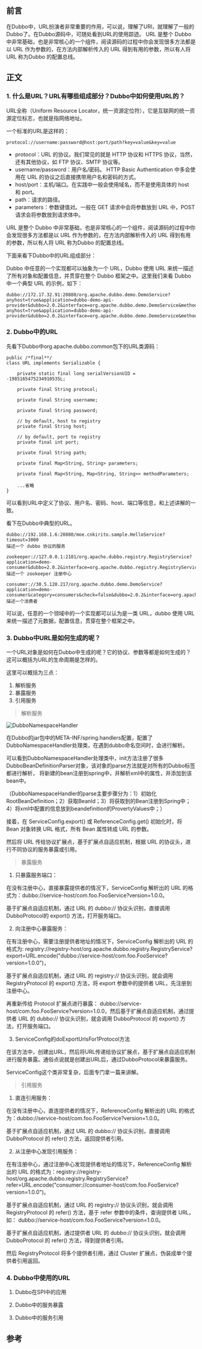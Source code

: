 ## 前言

在Dubbo中，URL扮演者非常重要的作用，可以说，理解了URl，就理解了一般的Dubbo了。在Dubbo源码中，可随处看到URL的使用踪迹。
URL 是整个 Dubbo 中非常基础，也是非常核心的一个组件，阅读源码的过程中你会发现很多方法都是以 URL 作为参数的，在方法内部解析传入的 URL 得到有用的参数，所以有人将 URL 称为Dubbo 的配置总线。

## 正文

### 1. 什么是URL？URL有哪些组成部分？Dubbo中如何使用URL的？

URL全称（Uniform Resource Locator，统一资源定位符），它是互联网的统一资源定位标志，也就是指网络地址。

一个标准的URL是这样的：

```
protocol://username:password@host:port/path?key=value&key=value
```
- protocol：URL 的协议。我们常见的就是 HTTP 协议和 HTTPS 协议，当然，还有其他协议，如 FTP 协议、SMTP 协议等。
- username/password：用户名/密码。 HTTP Basic Authentication 中多会使用在 URL 的协议之后直接携带用户名和密码的方式。
- host/port：主机/端口。在实践中一般会使用域名，而不是使用具体的 host 和 port。
- path：请求的路径。
- parameters：参数键值对。一般在 GET 请求中会将参数放到 URL 中，POST 请求会将参数放到请求体中。

URL 是整个 Dubbo 中非常基础，也是非常核心的一个组件，阅读源码的过程中你会发现很多方法都是以 URL 作为参数的，在方法内部解析传入的 URL 得到有用的参数，所以有人将 URL 称为Dubbo 的配置总线。

下面来看下Dubbo中的URL组成部分：

Dubbo 中任意的一个实现都可以抽象为一个 URL，Dubbo 使用 URL 来统一描述了所有对象和配置信息，并贯穿在整个 Dubbo 框架之中。这里我们来看 Dubbo 中一个典型 URL 的示例，如下：

```
dubbo://172.17.32.91:20880/org.apache.dubbo.demo.DemoService?anyhost=true&application=dubbo-demo-api-provider&dubbo=2.0.2&interface=org.apache.dubbo.demo.DemoService&methods=sayHello,sayHelloAsync&pid=32508&release=&side=provider&timestamp=1593253404714dubbo://172.17.32.91:20880/org.apache.dubbo.demo.DemoService?anyhost=true&application=dubbo-demo-api-provider&dubbo=2.0.2&interface=org.apache.dubbo.demo.DemoService&methods=sayHello,sayHelloAsync&pid=32508&release=&side=provider&timestamp=1593253404714
```

### 2. Dubbo中的URL

先看下Dubbo中org.apache.dubbo.common包下的URL类源码：

```
public /*final**/
class URL implements Serializable {

    private static final long serialVersionUID = -1985165475234910535L;

    private final String protocol;

    private final String username;

    private final String password;

    // by default, host to registry
    private final String host;

    // by default, port to registry
    private final int port;

    private final String path;

    private final Map<String, String> parameters;

    private final Map<String, Map<String, String>> methodParameters;
    
    ...省略
}
```

可以看到URL中定义了协议、用户名、密码、host、端口等信息，和上述讲解的一致。

看下在Dubbo中典型的URL。

```
dubbo://192.168.1.6:20880/moe.cnkirito.sample.HelloService?timeout=3000
描述一个 dubbo 协议的服务

zookeeper://127.0.0.1:2181/org.apache.dubbo.registry.RegistryService?application=demo-consumer&dubbo=2.0.2&interface=org.apache.dubbo.registry.RegistryService&pid=1214&qos.port=33333&timestamp=1545721981946
描述一个 zookeeper 注册中心

consumer://30.5.120.217/org.apache.dubbo.demo.DemoService?application=demo-consumer&category=consumers&check=false&dubbo=2.0.2&interface=org.apache.dubbo.demo.DemoService&methods=sayHello&pid=1209&qos.port=33333&side=consumer&timestamp=1545721827784
描述一个消费者

```

可以说，任意的一个领域中的一个实现都可以认为是一类 URL，dubbo 使用 URL 来统一描述了元数据，配置信息，贯穿在整个框架之中。

### 3. Dubbo中URL是如何生成的呢？

一个URL对象是如何在Dubbo中生成的呢？它的协议、参数等都是如何生成的？这可以概括为URL的生命周期是怎样的。

这里可以概括为三点：

1. 解析服务
2. 暴露服务
3. 引用服务

> 解析服务
    
![DubboNamespaceHandler](https://github.com/coderbruis/JavaSourceCodeLearning/tree/master/note/images/Dubbo/dubbo01.png)

在Dubbo的jar包中的META-INF/spring.handlers配置，配置了DubboNamespaceHandler处理类，在遇到dubbo命名空间时，会进行解析。

可以看到DubboNamespaceHandler处理类中，init方法注册了很多DubboBeanDefinitionParser对象，该对象的parse方法就是对所有的Dubbo标签都进行解析，
将新建的bean注册到spring中，并解析xml中的属性，并添加到该bean中。

（DubboNamespaceHandler的parse主要步骤分为：1）初始化RootBeanDefinition；2）获取BeanId；3）将获取到的Bean注册到Spring中；4）将xml中配置的信息放到beandefinition的ProvertyValues中；）

接着，在 ServiceConfig.export() 或 ReferenceConfig.get() 初始化时，将 Bean 对象转换 URL 格式，所有 Bean 属性转成 URL 的参数。

然后将 URL 传给协议扩展点，基于扩展点自适应机制，根据 URL 的协议头，进行不同协议的服务暴露或引用。


> 暴露服务

1. 只暴露服务端口：

在没有注册中心，直接暴露提供者的情况下，ServiceConfig 解析出的 URL 的格式为：dubbo://service-host/com.foo.FooService?version=1.0.0。

基于扩展点自适应机制，通过 URL 的 dubbo:// 协议头识别，直接调用 DubboProtocol的 export() 方法，打开服务端口。

2. 向注册中心暴露服务：

在有注册中心，需要注册提供者地址的情况下，ServiceConfig 解析出的 URL 的格式为: registry://registry-host/org.apache.dubbo.registry.RegistryService?export=URL.encode("dubbo://service-host/com.foo.FooService?version=1.0.0")，

基于扩展点自适应机制，通过 URL 的 registry:// 协议头识别，就会调用 RegistryProtocol 的 export() 方法，将 export 参数中的提供者 URL，先注册到注册中心。

再重新传给 Protocol 扩展点进行暴露： dubbo://service-host/com.foo.FooService?version=1.0.0，然后基于扩展点自适应机制，通过提供者 URL 的 dubbo:// 协议头识别，就会调用 DubboProtocol 的 export() 方法，打开服务端口。

3. ServiceConfig的doExportUrlsFor1Protocol方法 

在该方法中，创建出URL，然后将URL传递给协议扩展点，基于扩展点自适应机制进行服务暴露。通俗点说就是创建出URL后，通过DubboProtocol来暴露服务。

ServiceConfig这个类非常复杂，后面专门拿一篇来讲解。

> 引用服务

1. 直连引用服务：

在没有注册中心，直连提供者的情况下，ReferenceConfig 解析出的 URL 的格式为：dubbo://service-host/com.foo.FooService?version=1.0.0。

基于扩展点自适应机制，通过 URL 的 dubbo:// 协议头识别，直接调用 DubboProtocol 的 refer() 方法，返回提供者引用。

2. 从注册中心发现引用服务：

在有注册中心，通过注册中心发现提供者地址的情况下，ReferenceConfig 解析出的 URL 的格式为：registry://registry-host/org.apache.dubbo.registry.RegistryService?refer=URL.encode("consumer://consumer-host/com.foo.FooService?version=1.0.0")。

基于扩展点自适应机制，通过 URL 的 registry:// 协议头识别，就会调用 RegistryProtocol 的 refer() 方法，基于 refer 参数中的条件，查询提供者 URL，如： dubbo://service-host/com.foo.FooService?version=1.0.0。

基于扩展点自适应机制，通过提供者 URL 的 dubbo:// 协议头识别，就会调用 DubboProtocol 的 refer() 方法，得到提供者引用。

然后 RegistryProtocol 将多个提供者引用，通过 Cluster 扩展点，伪装成单个提供者引用返回。

### 4. Dubbo中使用的URL

1. Dubbo在SPI中的应用

2. Dubbo中的服务暴露

3. Dubbo中的服务引用

## 参考

